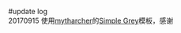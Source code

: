 #update log
<br>20170915 使用[mytharcher](https://github.com/mytharcher)的[Simple Grey](https://github.com/mytharcher/SimpleGray)模板，感谢